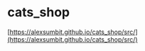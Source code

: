 # cats_shop


[https://alexsumbit.github.io/cats_shop/src/](https://alexsumbit.github.io/cats_shop/src/)
